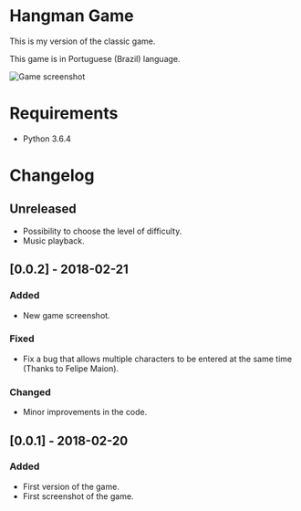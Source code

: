 # Hangman Game

This is my version of the classic game.

This game is in Portuguese (Brazil) language.

![Game screenshot](https://github.com/rftorres/hangman-game/blob/master/screenshot/hangman-game-0.0.2.PNG?raw=true)

# Requirements

- Python 3.6.4

# Changelog

## Unreleased

- Possibility to choose the level of difficulty.
- Music playback.

## [0.0.2] - 2018-02-21

### Added
- New game screenshot.
### Fixed
- Fix a bug that allows multiple characters to be entered at the same time (Thanks to Felipe Maion).
### Changed
- Minor improvements in the code.

## [0.0.1] - 2018-02-20

### Added
- First version of the game.
- First screenshot of the game.
